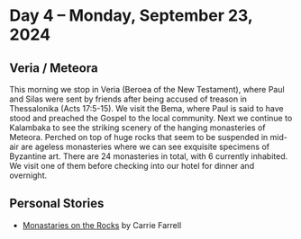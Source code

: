 # Day 4 – Monday, September 23, 2024 

## Veria / Meteora 

This morning we stop in Veria (Beroea of the New Testament), where Paul and Silas were sent by friends after being
accused of treason in Thessalonika (Acts 17:5-15). We visit the Bema, where Paul is said to have stood and preached the
Gospel to the local community. Next we continue to Kalambaka to see the striking scenery of the hanging monasteries of
Meteora. Perched on top of huge rocks that seem to be suspended in mid-air are ageless monasteries where we can see
exquisite specimens of Byzantine art. There are 24 monasteries in total, with 6 currently inhabited. We visit one of
them before checking into our hotel for dinner and overnight. 

## Personal Stories

* [Monastaries on the Rocks](/footsteps/Meteora.md) by Carrie Farrell
